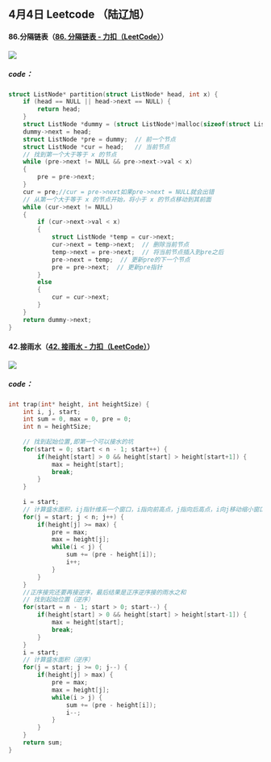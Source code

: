 ## 4月4日 Leetcode （陆辽旭）

#### 86.分隔链表（[86. 分隔链表 - 力扣（LeetCode）](https://leetcode.cn/problems/partition-list/description/)）

![](https://gitee.com/knoci/picture/raw/master/QQ截图20240404204813.png)

##### code：

```c
struct ListNode* partition(struct ListNode* head, int x) {
    if (head == NULL || head->next == NULL) {
        return head;
    }
    struct ListNode *dummy = (struct ListNode*)malloc(sizeof(struct ListNode));
    dummy->next = head;
    struct ListNode *pre = dummy;  // 前一个节点
    struct ListNode *cur = head;   // 当前节点
    // 找到第一个大于等于 x 的节点
    while (pre->next != NULL && pre->next->val < x) 
    {
        pre = pre->next;
    }
    cur = pre;//cur = pre->next如果pre->next = NULL就会出错
    // 从第一个大于等于 x 的节点开始，将小于 x 的节点移动到其前面
    while (cur->next != NULL) 
    {
        if (cur->next->val < x) 
        {
            struct ListNode *temp = cur->next;
            cur->next = temp->next;  // 删除当前节点
            temp->next = pre->next;  // 将当前节点插入到pre之后
            pre->next = temp;  // 更新pre的下一个节点
            pre = pre->next;  // 更新pre指针
        } 
        else 
        {
            cur = cur->next;
        }
    }
    return dummy->next;
}
```



#### 42.接雨水（[42. 接雨水 - 力扣（LeetCode）](https://leetcode.cn/problems/trapping-rain-water/description/)）

![](https://gitee.com/knoci/picture/raw/master/QQ截图20240404212728.png)

##### code：

```c
int trap(int* height, int heightSize) {
    int i, j, start;
    int sum = 0, max = 0, pre = 0;
    int n = heightSize;
        
    // 找到起始位置,即第一个可以接水的坑
    for(start = 0; start < n - 1; start++) {
        if(height[start] > 0 && height[start] > height[start+1]) {
            max = height[start];
            break;
        } 
    }
        
    i = start;
    // 计算盛水面积，ij指针维系一个窗口，i指向前高点，j指向后高点，i向j移动缩小窗口，使得sum加上前高点减去此时坑高度，即可以接的雨水
    for(j = start; j < n; j++) {
        if(height[j] >= max) {
            pre = max;
            max = height[j];
            while(i < j) {
                sum += (pre - height[i]);
                i++; 
            }
        }
    }
    //正序接完还要再接逆序，最后结果是正序逆序接的雨水之和
    // 找到起始位置（逆序）
    for(start = n - 1; start > 0; start--) {
        if(height[start] > 0 && height[start] > height[start-1]) {
            max = height[start];
            break;
        } 
    }
    i = start;
    // 计算盛水面积（逆序）
    for(j = start; j >= 0; j--) {
        if(height[j] > max) {
            pre = max;
            max = height[j];
            while(i > j) {
                sum += (pre - height[i]);
                i--; 
            }
        }
    }
    return sum;
}
```



### 